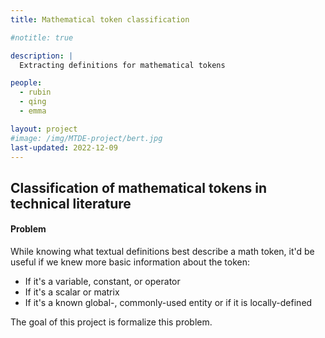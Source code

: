 ```yaml
---
title: Mathematical token classification

#notitle: true

description: |
  Extracting definitions for mathematical tokens

people:
  - rubin
  - qing
  - emma

layout: project
#image: /img/MTDE-project/bert.jpg
last-updated: 2022-12-09
---
```


## Classification of mathematical tokens in technical literature

#### Problem

While knowing what textual definitions best describe a math token, it'd be useful if we knew more basic information about the token: 
<ul>
    <li> If it's a variable, constant, or operator </li>
    <li> If it's a scalar or matrix </li>
    <li> If it's a known global-, commonly-used entity or if it is locally-defined</li>
</ul>

The goal of this project is formalize this problem.
